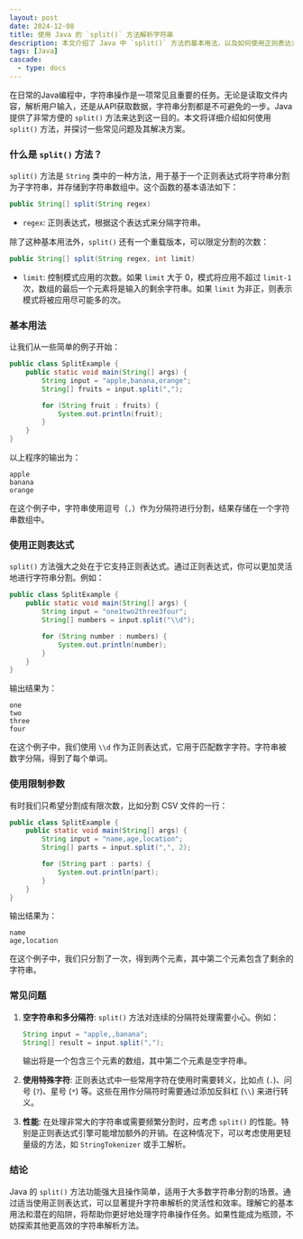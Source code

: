 ```yaml
---
layout: post
date: 2024-12-08
title: 使用 Java 的 `split()` 方法解析字符串
description: 本文介绍了 Java 中 `split()` 方法的基本用法，以及如何使用正则表达式和限制参数来更灵活地进行字符串分割。我们还讨论了一些常见问题及其解决方案。
tags: [Java]
cascade:
  - type: docs
---
```



在日常的Java编程中，字符串操作是一项常见且重要的任务。无论是读取文件内容，解析用户输入，还是从API获取数据，字符串分割都是不可避免的一步。Java 提供了非常方便的 `split()` 方法来达到这一目的。本文将详细介绍如何使用 `split()` 方法，并探讨一些常见问题及其解决方案。

### 什么是 `split()` 方法？

`split()` 方法是 `String` 类中的一种方法，用于基于一个正则表达式将字符串分割为子字符串，并存储到字符串数组中。这个函数的基本语法如下：

```java
public String[] split(String regex)
```

- `regex`: 正则表达式，根据这个表达式来分隔字符串。

除了这种基本用法外，`split()` 还有一个重载版本，可以限定分割的次数：

```java
public String[] split(String regex, int limit)
```

- `limit`: 控制模式应用的次数。如果 `limit` 大于 0，模式将应用不超过 `limit-1` 次，数组的最后一个元素将是输入的剩余字符串。如果 `limit` 为非正，则表示模式将被应用尽可能多的次。

### 基本用法

让我们从一些简单的例子开始：

```java
public class SplitExample {
    public static void main(String[] args) {
        String input = "apple,banana,orange";
        String[] fruits = input.split(",");

        for (String fruit : fruits) {
            System.out.println(fruit);
        }
    }
}
```

以上程序的输出为：

```
apple
banana
orange
```

在这个例子中，字符串使用逗号（`,`）作为分隔符进行分割，结果存储在一个字符串数组中。

### 使用正则表达式

`split()` 方法强大之处在于它支持正则表达式。通过正则表达式，你可以更加灵活地进行字符串分割。例如：

```java
public class SplitExample {
    public static void main(String[] args) {
        String input = "one1two2three3four";
        String[] numbers = input.split("\\d");

        for (String number : numbers) {
            System.out.println(number);
        }
    }
}
```

输出结果为：

```
one
two
three
four
```

在这个例子中，我们使用 `\\d` 作为正则表达式，它用于匹配数字字符。字符串被数字分隔，得到了每个单词。

### 使用限制参数

有时我们只希望分割成有限次数，比如分割 CSV 文件的一行：

```java
public class SplitExample {
    public static void main(String[] args) {
        String input = "name,age,location";
        String[] parts = input.split(",", 2);

        for (String part : parts) {
            System.out.println(part);
        }
    }
}
```

输出结果为：

```
name
age,location
```

在这个例子中，我们只分割了一次，得到两个元素，其中第二个元素包含了剩余的字符串。

### 常见问题

1. **空字符串和多分隔符**: `split()` 方法对连续的分隔符处理需要小心。例如：

    ```java
    String input = "apple,,banana";
    String[] result = input.split(",");
    ```

    输出将是一个包含三个元素的数组，其中第二个元素是空字符串。

2. **使用特殊字符**: 正则表达式中一些常用字符在使用时需要转义，比如点 (`.`)、问号 (`?`)、星号 (`*`) 等。这些在用作分隔符时需要通过添加反斜杠 (`\\`) 来进行转义。

3. **性能**: 在处理非常大的字符串或需要频繁分割时，应考虑 `split()` 的性能。特别是正则表达式引擎可能增加额外的开销。在这种情况下，可以考虑使用更轻量级的方法，如 `StringTokenizer` 或手工解析。

### 结论

Java 的 `split()` 方法功能强大且操作简单，适用于大多数字符串分割的场景。通过适当使用正则表达式，可以显著提升字符串解析的灵活性和效率。理解它的基本用法和潜在的陷阱，将帮助你更好地处理字符串操作任务。如果性能成为瓶颈，不妨探索其他更高效的字符串解析方法。